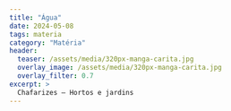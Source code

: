 ```yaml
---
title: "Água"
date: 2024-05-08
tags: materia
category: "Matéria"
header:
  teaser: /assets/media/320px-manga-carita.jpg
  overlay_image: /assets/media/320px-manga-carita.jpg
  overlay_filter: 0.7
excerpt: >
  Chafarizes – Hortos e jardins
---
```

